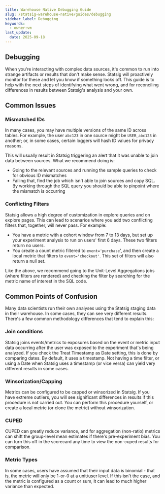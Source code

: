 ```yaml
---
title: Warehouse Native Debugging Guide
slug: /statsig-warehouse-native/guides/debugging
sidebar_label: Debugging
keywords:
  - owner:vm
last_update:
  date: 2025-09-18
---
```


## Debugging

When you're interacting with complex data sources, it's common to run into strange artifacts or results that don't make sense. Statsig will proactively monitor for these and let you know if something looks off. This guide is to help with the next steps of identifying what went wrong, and for reconciling differences in results between Statsig's analysis and your own.

## Common Issues

### Mismatched IDs

In many cases, you may have multiple versions of the same ID across tables. For example, the user `abc123` in one source might be `USER_abc123` in another; or, in some cases, certain loggers will hash ID values for privacy reasons.

This will usually result in Statsig triggering an alert that it was unable to join data between sources. What we recommend doing is:

- Going to the relevant sources and running the sample queries to check for obvious ID mismatches
- Failing that, find the job which isn't able to join sources and copy SQL. By working through the SQL query you should be able to pinpoint where the mismatch is occurring

### Conflicting Filters

Statsig allows a high degree of customization in explore queries and on explore pages. This can lead to scenarios where you add two conflicting filters that, together, will never pass. For example:

- You have a metric with a cohort window from 7 to 13 days, but set up your experiment analysis to run on users' first 6 days. These two filters return no users.
- You create a count metric filtered to `event='purchase`', and then create a local metric that filters to `event='checkout'`. This set of filters will also return a null set.

Like the above, we recommend going to the Unit-Level Aggregations jobs (where filters are rendered) and checking the filter by searching for the metric name of interest in the SQL code.

## Common Points of Confusion

Many data scientists run their own analyses using the Statsig staging data in their warehouse. In some cases, they can see very different results. There's a few common methodology differences that tend to explain this:

### Join conditions

Statsig joins events/metrics to exposures based on the event or metric input data occurring after the user was exposed to the experiment that's being analyzed. If you check the Treat Timestamp as Date setting, this is done by comparing dates. By default, it uses a timestamp. Not having a time filter, or using a Date when Statsig uses a timestamp (or vice versa) can yield very different results in some cases.

### Winsorization/Capping

Metrics can be configured to be capped or winsorized in Statsig. If you have extreme outliers, you will see significant differences in results if this procedure is not carried out. You can perform this procedure yourself, or create a local metric (or clone the metric) without winsorization.

### CUPED

CUPED can greatly reduce variance, and for aggregation (non-ratio) metrics can shift the group-level mean estimates if there's pre-experiment bias. You can turn this off in the scorecard any time to view the non-cuped results for comparison.

### Metric Types

In some cases, users have assumed that their input data is binomial - that is, the metric will only be 1-or-0 at a unit/user level. If this isn't the case, and the metric is configured as a count or sum, it can lead to much higher variance than expected.
